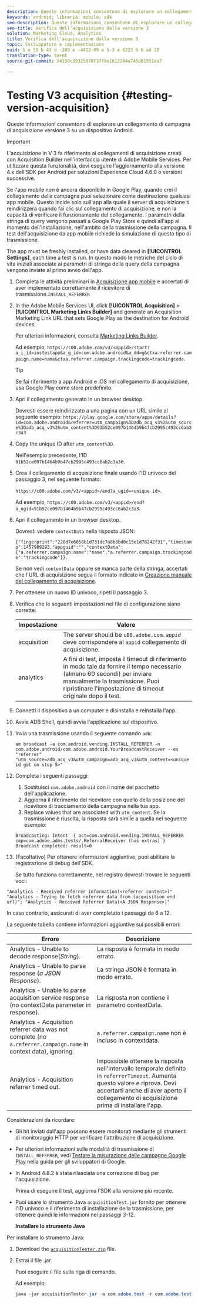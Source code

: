 ```yaml
---
description: Queste informazioni consentono di esplorare un collegamento di campagna di acquisizione versione 3 su un dispositivo Android.
keywords: android; libreria; mobile; sdk
seo-description: Queste informazioni consentono di esplorare un collegamento di campagna di acquisizione versione 3 su un dispositivo Android.
seo-title: Verifica dell'acquisizione dalla versione 3
solution: Marketing Cloud, Analytics
title: Verifica dell'acquisizione dalla versione 3
topic: Sviluppatore e implementazione
uuid: 5 e 38 b 43 d -389 e -4412-99 e 5-3 e 6223 b 6 ad 28
translation-type: tm+mt
source-git-commit: 54150c39325070f37f8e1612204a745d81551ea7

---
```



# Testing V3 acquisition {#testing-version-acquisition}

Queste informazioni consentono di esplorare un collegamento di campagna di acquisizione versione 3 su un dispositivo Android.

>[!IMPORTANT]
>
>L'acquisizione in V 3 fa riferimento ai collegamenti di acquisizione creati con Acquisition Builder nell'interfaccia utente di Adobe Mobile Services. Per utilizzare questa funzionalità, devi eseguire l'aggiornamento alla versione 4.x dell'SDK per Android per soluzioni Experience Cloud 4.6.0 o versioni successive.

Se l'app mobile non è ancora disponibile in Google Play, quando crei il collegamento della campagna puoi selezionare come destinazione qualsiasi app mobile. Questo incide solo sull'app alla quale il server di acquisizione ti reindirizzerà quando fai clic sul collegamento di acquisizione, e non la capacità di verificare il funzionamento del collegamento. I parametri della stringa di query vengono passati a Google Play Store e quindi all'app al momento dell'installazione, nell'ambito della trasmissione della campagna. Il test dell'acquisizione da app mobile richiede la simulazione di questo tipo di trasmissione.

The app must be freshly installed, or have data cleared in **[!UICONTROL Settings]**, each time a test is run. In questo modo le metriche del ciclo di vita iniziali associate ai parametri di stringa della query della campagna vengono inviate al primo avvio dell'app.

1. Completa le attività preliminari in [Acquisizione app mobile](/help/android/acquisition-main/acquisition.md) e accertati di aver implementato correttamente il ricevitore di trasmissione.`INSTALL_REFERRER`
1. In the Adobe Mobile Services UI, click  **[!UICONTROL Acquisition]** &gt; **[!UICONTROL Marketing Links Builder]** and generate an Acquisition Marketing Link URL that sets Google Play as the destination for Android devices.

   Per ulteriori informazioni, consulta [Marketing Links Builder](/help/using/acquisition-main/c-marketing-links-builder/c-marketing-links-builder.md).

   Ad esempio, `https://c00.adobe.com/v3/<appid>/start?a_i_id=iostestapp&a_g_id=com.adobe.android&a_dd=g&ctxa.referrer.campaign.name=name&ctxa.referrer.campaign.trackingcode=trackingcode`.

   >[!TIP]
   >
   >Se fai riferimento a app Android e iOS nel collegamento di acquisizione, usa Google Play come store predefinito.

1. Apri il collegamento generato in un browser desktop.

   Dovresti essere reindirizzato a una pagina con un URL simile al seguente esempio:
   `https://play.google.com/store/apps/details?id=com.adobe.android&referrer=utm_campaign%3Dadb_acq_v3%26utm_source%3Dadb_acq_v3%26utm_content%3D91b52ce097b1464b9b47cb2995c493cc6ab2c3a3`

1. Copy the unique ID after `utm_content%3D`.

   Nell'esempio precedente, l'ID `91b52ce097b1464b9b47cb2995c493cc6ab2c3a3`è.

1. Crea il collegamento di acquisizione finale usando l'ID univoco del passaggio 3, nel seguente formato:

   `https://c00.adobe.com/v3/<appid>/end?a_ugid=<unique id>`.

   Ad esempio, `https://c00.adobe.com/v3/<appid>/end?a_ugid=91b52ce097b1464b9b47cb2995c493cc6ab2c3a3`.

1. Apri il collegamento in un browser desktop.

   Dovresti vedere `contextData` nella risposta JSON:

   `{"fingerprint":"228d7e6058b1d731dc7a8b8bd0c15e1d78242f31","timestamp":1457989293,"appguid":"","contextData":{"a.referrer.campaign.name":"name","a.referrer.campaign.trackingcode":"trackingcode"}}.`

   Se non vedi `contextData` oppure se manca parte della stringa, accertati che l'URL di acquisizione segua il formato indicato in [Creazione manuale del collegamento di acquisizione](/help/using/acquisition-main/c-marketing-links-builder/acquisition-link-manual.md).
1. Per ottenere un nuovo ID univoco, ripeti il passaggio 3.
1. Verifica che le seguenti impostazioni nel file di configurazione siano corrette:

   | Impostazione | Valore |
   |--- |--- |
   | acquisition | The server should be `c00.adobe.com`.   *`appid`* deve corrispondere al `appid` collegamento di acquisizione. |
   | analytics | A fini di test, imposta il timeout di riferimento in modo tale da fornire il tempo necessario (almeno 60 secondi) per inviare manualmente la trasmissione. Puoi ripristinare l'impostazione di timeout originale dopo il test. |

1. Connetti il dispositivo a un computer e disinstalla e reinstalla l'app.
1. Avvia ADB Shell, quindi avvia l'applicazione sul dispositivo.
1. Invia una trasmissione usando il seguente comando `adb`: 

   `am broadcast -a com.android.vending.INSTALL_REFERRER -n com.adobe.android/com.adobe.android.YourBroadcastReceiver --es "referrer" "utm_source=adb_acq_v3&utm_campaign=adb_acq_v3&utm_content=<unique id get on step 5>"`

1. Completa i seguenti passaggi:
   1. Sostituisci `com.adobe.android` con il nome del pacchetto dell'applicazione.
   1.  Aggiorna il riferimento del ricevitore con quello della posizione del ricevitore di tracciamento della campagna nella tua app. 
   1. Replace values that are associated with `utm_content`.
   Se la trasmissione è riuscita, la risposta sarà simile a quella nel seguente esempio:

   `Broadcasting: Intent 
{ act=com.android.vending.INSTALL_REFERRER cmp=com.adobe.adms.tests/.ReferralReceiver (has extras) } 
Broadcast completed: result=0`

1. (Facoltativo) Per ottenere informazioni aggiuntive, puoi abilitare la registrazione di debug dell'SDK.

   Se tutto funziona correttamente, nel registro dovresti trovare le seguenti voci:

`"Analytics - Received referrer information(<referrer content>)"   "Analytics - Trying to fetch referrer data from (acquisition end url)"; "Analytics - Received Referrer Data(<A JSON Response>)"`

In caso contrario, assicurati di aver completato i passaggi da 6 a 12.

La seguente tabella contiene informazioni aggiuntive sui possibili errori:

| Errore | Descrizione |
|--- |--- |
| Analytics - Unable to decode response(*String*). | La risposta è formata in modo errato. |
| Analytics - Unable to parse response (*a JSON Response*). | La stringa JSON è formata in modo errato. |
| Analytics - Unable to parse acquisition service response (no contextData parameter in response). | La risposta non contiene il parametro contextData. |
| Analytics - Acquisition referrer data was not complete (no `a.referrer.campaign.name` in context data), ignoring. | `a.referrer.campaign.name` non è incluso in contextdata. |
| Analytics - Acquisition referrer timed out. | Impossibile ottenere la risposta nell'intervallo temporale definito in `referrerTimeout`. Aumenta questo valore e riprova.  Devi accertarti anche di aver aperto il collegamento di acquisizione prima di installare l'app. |

Considerazioni da ricordare:

* Gli hit inviati dall'app possono essere monitorati mediante gli strumenti di monitoraggio HTTP per verificare l'attribuzione di acquisizione.
* Per ulteriori informazioni sulle modalità di trasmissione di `INSTALL_REFERRER`, vedi [Testare la misurazione delle campagne Google Play](https://developers.google.com/analytics/solutions/testing-play-campaigns) nella guida per gli sviluppatori di Google.

* In Android 4.8.2 è stata rilasciata una correzione di bug per l'acquisizione.

   Prima di eseguire il test, aggiorna l'SDK alla versione più recente.

* Puoi usare lo strumento Java `acquisitionTest.jar` fornito per ottenere l'ID univoco e il riferimento di installazione della trasmissione, per ottenere quindi le informazioni nei passaggi 3-12.

   **Installare lo strumento Java**

Per installare lo strumento Java:

1. Download the [`acquisitionTester.zip`](/help/android/assets/acquisitionTester.zip) file.

1. Estrai il file .jar.

   Puoi eseguire il file sulla riga di comando.

   Ad esempio:

   ```java
   java -jar acquisitionTester.jar -a com.adobe.test -r com.adobe.test.ReferrerReceiver -l "https://c00.adobe.com/v3/appid/start?a_i_id=123456&a_g_id=com.adobe.test&a_dd=i&ctxa.referrer.campaign.name=name&ctxa.referrer.campaign.trackingcode=1234
   ```
